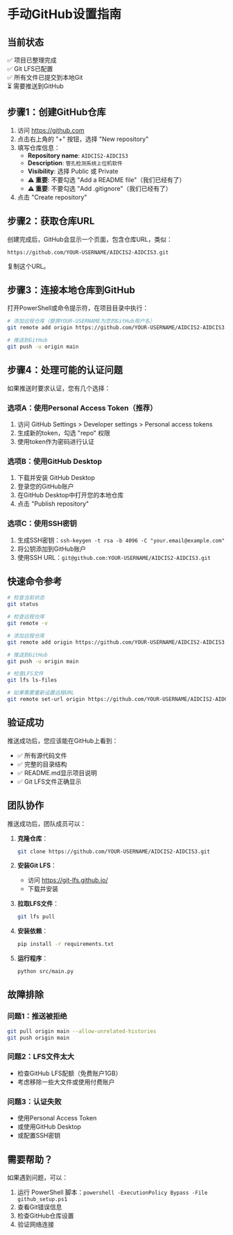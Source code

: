 # 手动GitHub设置指南

## 当前状态
✅ 项目已整理完成  
✅ Git LFS已配置  
✅ 所有文件已提交到本地Git  
⏳ 需要推送到GitHub  

## 步骤1：创建GitHub仓库

1. 访问 https://github.com
2. 点击右上角的 "+" 按钮，选择 "New repository"
3. 填写仓库信息：
   - **Repository name**: `AIDCIS2-AIDCIS3`
   - **Description**: `管孔检测系统上位机软件`
   - **Visibility**: 选择 Public 或 Private
   - **⚠️ 重要**: 不要勾选 "Add a README file"（我们已经有了）
   - **⚠️ 重要**: 不要勾选 "Add .gitignore"（我们已经有了）
4. 点击 "Create repository"

## 步骤2：获取仓库URL

创建完成后，GitHub会显示一个页面，包含仓库URL，类似：
```
https://github.com/YOUR-USERNAME/AIDCIS2-AIDCIS3.git
```
复制这个URL。

## 步骤3：连接本地仓库到GitHub

打开PowerShell或命令提示符，在项目目录中执行：

```bash
# 添加远程仓库（替换YOUR-USERNAME为您的GitHub用户名）
git remote add origin https://github.com/YOUR-USERNAME/AIDCIS2-AIDCIS3.git

# 推送到GitHub
git push -u origin main
```

## 步骤4：处理可能的认证问题

如果推送时要求认证，您有几个选择：

### 选项A：使用Personal Access Token（推荐）
1. 访问 GitHub Settings > Developer settings > Personal access tokens
2. 生成新的token，勾选 "repo" 权限
3. 使用token作为密码进行认证

### 选项B：使用GitHub Desktop
1. 下载并安装 GitHub Desktop
2. 登录您的GitHub账户
3. 在GitHub Desktop中打开您的本地仓库
4. 点击 "Publish repository"

### 选项C：使用SSH密钥
1. 生成SSH密钥：`ssh-keygen -t rsa -b 4096 -C "your.email@example.com"`
2. 将公钥添加到GitHub账户
3. 使用SSH URL：`git@github.com:YOUR-USERNAME/AIDCIS2-AIDCIS3.git`

## 快速命令参考

```bash
# 检查当前状态
git status

# 检查远程仓库
git remote -v

# 添加远程仓库
git remote add origin https://github.com/YOUR-USERNAME/AIDCIS2-AIDCIS3.git

# 推送到GitHub
git push -u origin main

# 检查LFS文件
git lfs ls-files

# 如果需要重新设置远程URL
git remote set-url origin https://github.com/YOUR-USERNAME/AIDCIS2-AIDCIS3.git
```

## 验证成功

推送成功后，您应该能在GitHub上看到：
- ✅ 所有源代码文件
- ✅ 完整的目录结构
- ✅ README.md显示项目说明
- ✅ Git LFS文件正确显示

## 团队协作

推送成功后，团队成员可以：

1. **克隆仓库**：
   ```bash
   git clone https://github.com/YOUR-USERNAME/AIDCIS2-AIDCIS3.git
   ```

2. **安装Git LFS**：
   - 访问 https://git-lfs.github.io/
   - 下载并安装

3. **拉取LFS文件**：
   ```bash
   git lfs pull
   ```

4. **安装依赖**：
   ```bash
   pip install -r requirements.txt
   ```

5. **运行程序**：
   ```bash
   python src/main.py
   ```

## 故障排除

### 问题1：推送被拒绝
```bash
git pull origin main --allow-unrelated-histories
git push origin main
```

### 问题2：LFS文件太大
- 检查GitHub LFS配额（免费账户1GB）
- 考虑移除一些大文件或使用付费账户

### 问题3：认证失败
- 使用Personal Access Token
- 或使用GitHub Desktop
- 或配置SSH密钥

## 需要帮助？

如果遇到问题，可以：
1. 运行 PowerShell 脚本：`powershell -ExecutionPolicy Bypass -File github_setup.ps1`
2. 查看Git错误信息
3. 检查GitHub仓库设置
4. 验证网络连接
